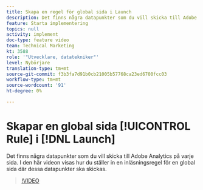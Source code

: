 ```yaml
---
title: Skapa en regel för global sida i Launch
description: Det finns några datapunkter som du vill skicka till Adobe Analytics på varje sida. I den här videon visas hur du ställer in en global sidinläsningsregel för att skicka dessa datapunkter i.
feature: Starta implementering
topics: null
activity: implement
doc-type: feature video
team: Technical Marketing
kt: 3588
role: '"Utvecklare, datatekniker"'
level: Nybörjare
translation-type: tm+mt
source-git-commit: f3b3fa7d91b0cb21005b57768ca23ed6700fcc03
workflow-type: tm+mt
source-wordcount: '91'
ht-degree: 0%

---
```



# Skapar en global sida [!UICONTROL Rule] i [!DNL Launch]

Det finns några datapunkter som du vill skicka till Adobe Analytics på varje sida. I den här videon visas hur du ställer in en inläsningsregel för en global sida där dessa datapunkter ska skickas.

>[!VIDEO](https://video.tv.adobe.com/v/28769/?quality=12)
